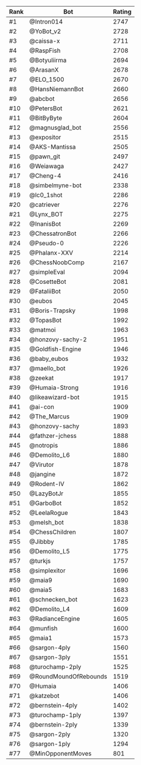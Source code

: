 Rank|Bot|Rating
---|---|---
#1|@Intron014|2747
#2|@YoBot_v2|2728
#3|@caissa-x|2711
#4|@RaspFish|2708
#5|@Botyuliirma|2694
#6|@ArasanX|2678
#7|@ELO_1500|2670
#8|@HansNiemannBot|2660
#9|@abcbot|2656
#10|@PetersBot|2621
#11|@BitByByte|2604
#12|@magnusglad_bot|2556
#13|@expositor|2515
#14|@AKS-Mantissa|2505
#15|@pawn_git|2497
#16|@Weiawaga|2427
#17|@Cheng-4|2416
#18|@simbelmyne-bot|2338
#19|@lc0_1shot|2286
#20|@catriever|2276
#21|@Lynx_BOT|2275
#22|@InanisBot|2269
#23|@ChessatronBot|2266
#24|@Pseudo-0|2226
#25|@Phalanx-XXV|2214
#26|@ChessNoobComp|2167
#27|@simpleEval|2094
#28|@CosetteBot|2081
#29|@FataliiBot|2050
#30|@eubos|2045
#31|@Boris-Trapsky|1998
#32|@TopasBot|1992
#33|@matmoi|1963
#34|@honzovy-sachy-2|1951
#35|@Goldfish-Engine|1946
#36|@baby_eubos|1932
#37|@maello_bot|1926
#38|@zeekat|1917
#39|@Humaia-Strong|1916
#40|@likeawizard-bot|1915
#41|@ai-con|1909
#42|@The_Marcus|1909
#43|@honzovy-sachy|1893
#44|@fathzer-jchess|1888
#45|@notropis|1886
#46|@Demolito_L6|1880
#47|@Virutor|1878
#48|@jangine|1872
#49|@Rodent-IV|1862
#50|@LazyBotJr|1855
#51|@GarboBot|1852
#52|@LeelaRogue|1843
#53|@melsh_bot|1838
#54|@ChessChildren|1807
#55|@Jibbby|1785
#56|@Demolito_L5|1775
#57|@turkjs|1757
#58|@simplexitor|1696
#59|@maia9|1690
#60|@maia5|1683
#61|@schnecken_bot|1623
#62|@Demolito_L4|1609
#63|@RadianceEngine|1605
#64|@munfish|1600
#65|@maia1|1573
#66|@sargon-4ply|1560
#67|@sargon-3ply|1551
#68|@turochamp-2ply|1525
#69|@RoundMoundOfRebounds|1519
#70|@Humaia|1406
#71|@katzebot|1406
#72|@bernstein-4ply|1402
#73|@turochamp-1ply|1397
#74|@bernstein-2ply|1339
#75|@sargon-2ply|1320
#76|@sargon-1ply|1294
#77|@MinOpponentMoves|801
